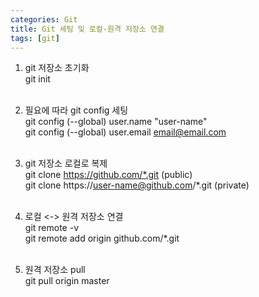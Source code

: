 ```yaml
---
categories: Git
title: Git 세팅 및 로컬-원격 저장소 연결
tags: [git]
---
```


1. git 저장소 초기화<br>
git init<br><br>

2. 필요에 따라 git config 세팅<br>
git config (--global) user.name "user-name"<br>
git config (--global) user.email email@email.com<br><br>

3. git 저장소 로컬로 복제<br>
git clone https://github.com/*.git (public)<br>
git clone https://user-name@github.com/*.git (private)<br><br>

4. 로컬 <-> 원격 저장소 연결<br>
git remote -v <br>
git remote add origin github.com/*.git<br><br>

5. 원격 저장소 pull<br>
git pull origin master